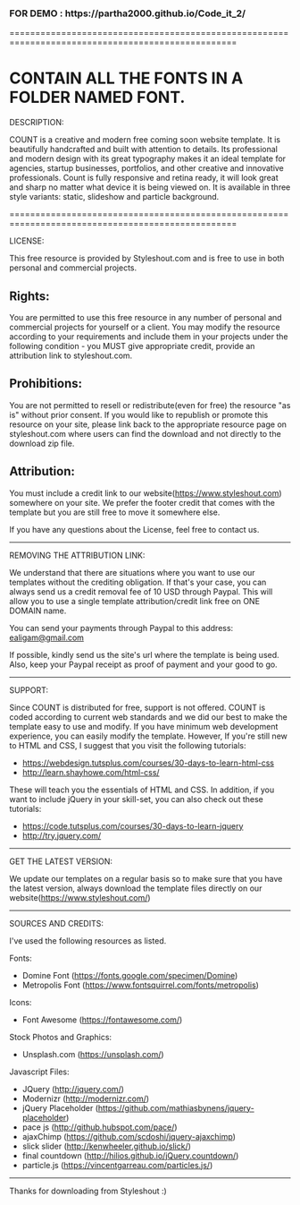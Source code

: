 

<h3>FOR DEMO : https://partha2000.github.io/Code_it_2/</h3>
==================================================================================================


<h1>CONTAIN ALL THE FONTS IN A FOLDER NAMED FONT.</h1>

DESCRIPTION:

COUNT is a creative and modern free coming soon website template. It is beautifully handcrafted 
and built with attention to details. Its professional and modern design with its great typography 
makes it an ideal template for agencies, startup businesses, portfolios, and other creative and 
innovative professionals. Count is fully responsive and retina ready, it will look great and 
sharp no matter what device it is being viewed on. It is available in three style variants: 
static, slideshow and particle background.

==================================================================================================



LICENSE:

This free resource is provided by Styleshout.com and is free to use in 
both personal and commercial projects.


Rights:
-------

You are permitted to use this free resource in any number of personal and commercial projects for 
yourself or a client. You may modify the resource according to your requirements and include them 
in your projects under the following condition - you MUST give appropriate credit, provide an 
attribution link to styleshout.com.


Prohibitions:
-------------

You are not permitted to resell or redistribute(even for free) the resource "as is" without 
prior consent. If you would like to republish or promote this resource on your site, please 
link back to the appropriate resource page on styleshout.com where users can find the download 
and not directly to the download zip file.


Attribution: 
------------

You must include a credit link to our website(https://www.styleshout.com) somewhere on your site. 
We prefer the footer credit that comes with the template but you are still free to move it 
somewhere else.



If you have any questions about the License, feel free to contact us.


-----------------------------------------------------------------------------------------------------


REMOVING THE ATTRIBUTION LINK:

We understand that there are situations where you want to use our templates without 
the crediting obligation. If that's your case, you can always send us a 
credit removal fee of 10 USD through Paypal. This will allow you to use a single 
template attribution/credit link free on ONE DOMAIN name.

You can send your payments through Paypal to this address: ealigam@gmail.com

If possible, kindly send us the site's url where the template is being used. 
Also, keep your Paypal receipt as proof of payment and your good to go.


------------------------------------------------------------------------------------------------------ 


SUPPORT:
    
Since COUNT is distributed for free, support is not offered. COUNT is coded according 
to current web standards and we did our best to make the template easy to use and modify.
If you have minimum web development experience, you can easily modify the template. 
However, If you're still new to HTML and CSS, I suggest that you visit the 
following tutorials:

 - https://webdesign.tutsplus.com/courses/30-days-to-learn-html-css
 - http://learn.shayhowe.com/html-css/

These will teach you the essentials of HTML and CSS. In addition, if you want to include
jQuery in your skill-set, you can also check out these tutorials: 

 - https://code.tutsplus.com/courses/30-days-to-learn-jquery
 - http://try.jquery.com/


------------------------------------------------------------------------------------------------------ 


GET THE LATEST VERSION:

We update our templates on a regular basis so to make sure that you have the latest version, 
always download the template files directly on our website(https://www.styleshout.com/)



-------------------------------------------------------------------------------------------------------


SOURCES AND CREDITS:

I've used the following resources as listed.

Fonts:
 - Domine Font (https://fonts.google.com/specimen/Domine)
 - Metropolis Font (https://www.fontsquirrel.com/fonts/metropolis) 

Icons:
 - Font Awesome (https://fontawesome.com/)

Stock Photos and Graphics:
 - Unsplash.com (https://unsplash.com/)
 
Javascript Files:
 - JQuery (http://jquery.com/)
 - Modernizr (http://modernizr.com/)
 - jQuery Placeholder (https://github.com/mathiasbynens/jquery-placeholder)
 - pace js (http://github.hubspot.com/pace/)
 - ajaxChimp (https://github.com/scdoshi/jquery-ajaxchimp)
 - slick slider (http://kenwheeler.github.io/slick/)
 - final countdown (http://hilios.github.io/jQuery.countdown/)
 - particle.js (https://vincentgarreau.com/particles.js/)


-------------------------------------------------------------------------------------------------------


Thanks for downloading from Styleshout :)


